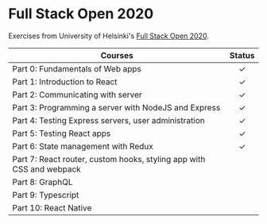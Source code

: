 # Full Stack Open 2020

Exercises from University of Helsinki's [Full Stack Open 2020](https://fullstackopen.com/en).

| Courses                                                              | Status        | 
| ---------------------------------------------------------------------|:-------------:| 
| Part 0: Fundamentals of Web apps                                     |      ✓        |
| Part 1: Introduction to React                                        |      ✓        |  
| Part 2: Communicating with server                                    |      ✓        |  
| Part 3: Programming a server with NodeJS and Express                 |      ✓        |  
| Part 4: Testing Express servers, user administration                 |      ✓        |
| Part 5: Testing React apps                                           |      ✓        |  
| Part 6: State management with Redux                                  |      ✓        |  
| Part 7: React router, custom hooks, styling app with CSS and webpack |               |  
| Part 8: GraphQL                                                      |               |  
| Part 9: Typescript                                                   |               |  
| Part 10: React Native                                                |               |  

